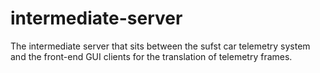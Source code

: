 # intermediate-server
The intermediate server that sits between the sufst car telemetry system and the front-end GUI clients for the translation of telemetry frames.
